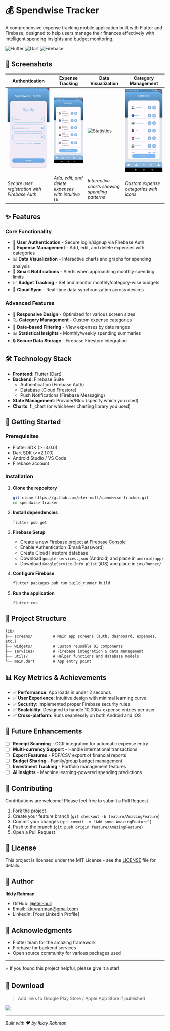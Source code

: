 # 💰 Spendwise Tracker

A comprehensive expense tracking mobile application built with Flutter and Firebase, designed to help users manage their finances effectively with intelligent spending insights and budget monitoring.

![Flutter](https://img.shields.io/badge/Flutter-02569B?style=for-the-badge&logo=flutter&logoColor=white)
![Dart](https://img.shields.io/badge/Dart-0175C2?style=for-the-badge&logo=dart&logoColor=white)
![Firebase](https://img.shields.io/badge/Firebase-039BE5?style=for-the-badge&logo=Firebase&logoColor=white)

## 📱 Screenshots

| Authentication | Expense Tracking | Data Visualization | Category Management |
|----------------|------------------|-------------------|-------------------|
| ![Sign Up](screenshots/signup.jpg) | ![Expenses List](screenshots/expenses.png) | ![Statistics](screenshots/analysis.gif) | ![Categories](screenshots/categories.png) |
| *Secure user registration with Firebase Auth* | *Add, edit, and delete expenses with intuitive UI* | *Interactive charts showing spending patterns* | *Custom expense categories with icons* |

## ✨ Features

### Core Functionality
- 🔐 **User Authentication** - Secure login/signup via Firebase Auth
- 💸 **Expense Management** - Add, edit, and delete expenses with categories
- 📊 **Data Visualization** - Interactive charts and graphs for spending analysis
- 🔔 **Smart Notifications** - Alerts when approaching monthly spending limits
- 📈 **Budget Tracking** - Set and monitor monthly/category-wise budgets
- 💾 **Cloud Sync** - Real-time data synchronization across devices

### Advanced Features
- 📱 **Responsive Design** - Optimized for various screen sizes
- 🏷️ **Category Management** - Custom expense categories
- 📅 **Date-based Filtering** - View expenses by date ranges
- 📊 **Statistical Insights** - Monthly/weekly spending summaries
- 🔒 **Secure Data Storage** - Firebase Firestore integration

## 🛠️ Technology Stack

- **Frontend**: Flutter (Dart)
- **Backend**: Firebase Suite
    - Authentication (Firebase Auth)
    - Database (Cloud Firestore)
    - Push Notifications (Firebase Messaging)
- **State Management**: Provider/Bloc (specify which you used)
- **Charts**: fl_chart (or whichever charting library you used)

## 🚀 Getting Started

### Prerequisites

- Flutter SDK (>=3.0.0)
- Dart SDK (>=2.17.0)
- Android Studio / VS Code
- Firebase account

### Installation

1. **Clone the repository**
   ```bash
   git clone https://github.com/eter-null/spendwise-tracker.git
   cd spendwise-tracker
   ```

2. **Install dependencies**
   ```bash
   flutter pub get
   ```

3. **Firebase Setup**
    - Create a new Firebase project at [Firebase Console](https://console.firebase.google.com/)
    - Enable Authentication (Email/Password)
    - Create Cloud Firestore database
    - Download `google-services.json` (Android) and place in `android/app/`
    - Download `GoogleService-Info.plist` (iOS) and place in `ios/Runner/`

4. **Configure Firebase**
   ```bash
   flutter packages pub run build_runner build
   ```

5. **Run the application**
   ```bash
   flutter run
   ```

## 📁 Project Structure

```
lib/
├── screens/         # Main app screens (auth, dashboard, expenses, etc.)
├── widgets/         # Custom reusable UI components
├── services/        # Firebase integration & data management
├── utils/           # Helper functions and database models
└── main.dart        # App entry point
```

## 📊 Key Metrics & Achievements

- ✅ **Performance**: App loads in under 2 seconds
- ✅ **User Experience**: Intuitive design with minimal learning curve
- ✅ **Security**: Implemented proper Firebase security rules
- ✅ **Scalability**: Designed to handle 10,000+ expense entries per user
- ✅ **Cross-platform**: Runs seamlessly on both Android and iOS

## 🎯 Future Enhancements

- [ ] **Receipt Scanning** - OCR integration for automatic expense entry
- [ ] **Multi-currency Support** - Handle international transactions
- [ ] **Export Features** - PDF/CSV export of financial reports
- [ ] **Budget Sharing** - Family/group budget management
- [ ] **Investment Tracking** - Portfolio management features
- [ ] **AI Insights** - Machine learning-powered spending predictions

## 🤝 Contributing

Contributions are welcome! Please feel free to submit a Pull Request.

1. Fork the project
2. Create your feature branch (`git checkout -b feature/AmazingFeature`)
3. Commit your changes (`git commit -m 'Add some AmazingFeature'`)
4. Push to the branch (`git push origin feature/AmazingFeature`)
5. Open a Pull Request

## 📝 License

This project is licensed under the MIT License - see the [LICENSE](LICENSE) file for details.

## 👤 Author

**Ikkty Rahman**
- GitHub: [@eter-null](https://github.com/eter-null)
- Email: ikktyrahman@gmail.com
- LinkedIn: [Your LinkedIn Profile]

## 🙏 Acknowledgments

- Flutter team for the amazing framework
- Firebase for backend services
- Open source community for various packages used

---

⭐ If you found this project helpful, please give it a star!

## 📱 Download

> Add links to Google Play Store / Apple App Store if published

[<img src="https://play.google.com/intl/en_us/badges/images/generic/en_badge_web_generic.png" width="200">](link-to-play-store)

---

*Built with ❤️ by Ikkty Rahman*